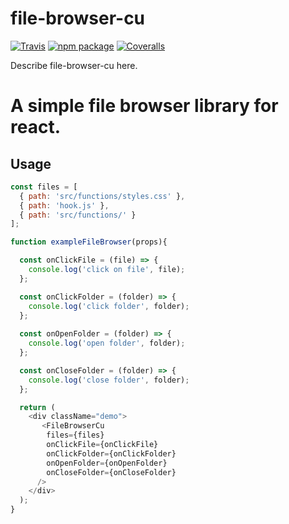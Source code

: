 # file-browser-cu

[![Travis][build-badge]][build]
[![npm package][npm-badge]][npm]
[![Coveralls][coveralls-badge]][coveralls]

Describe file-browser-cu here.

[build-badge]: https://img.shields.io/travis/user/repo/master.png?style=flat-square
[build]: https://travis-ci.org/user/repo

[npm-badge]: https://img.shields.io/npm/v/npm-package.png?style=flat-square
[npm]: https://www.npmjs.org/package/npm-package

[coveralls-badge]: https://img.shields.io/coveralls/user/repo/master.png?style=flat-square
[coveralls]: https://coveralls.io/github/user/repo


# A simple file browser library for react.

## Usage 

```javascript
const files = [
  { path: 'src/functions/styles.css' },
  { path: 'hook.js' },
  { path: 'src/functions/' }
];

function exampleFileBrowser(props){

  const onClickFile = (file) => {
    console.log('click on file', file);
  };

  const onClickFolder = (folder) => {
    console.log('click folder', folder);
  };
  
  const onOpenFolder = (folder) => {
    console.log('open folder', folder);
  };

  const onCloseFolder = (folder) => {
    console.log('close folder', folder);
  };

  return (
    <div className="demo">
       <FileBrowserCu 
        files={files}
        onClickFile={onClickFile}
        onClickFolder={onClickFolder}
        onOpenFolder={onOpenFolder}
        onCloseFolder={onCloseFolder}
      />
    </div>
  );
}
```







